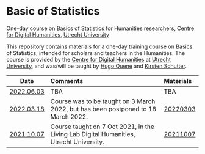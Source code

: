 # Basic of Statistics
One-day course on Basics of Statistics for Humanities researchers, [Centre for Digital Humanities](https://github.com/CentreForDigitalHumanities/), [Utrecht University](https://github.com/enterprises/university-utrecht)

This repository contains materials for a one-day training course on Basics of Statistics, intended for scholars and teachers in the Humanities. The course is provided by the [Centre for Digital Humanities](https://github.com/CentreForDigitalHumanities/) at [Utrecht University](https://github.com/enterprises/university-utrecht), and was/will be taught by [Hugo Quené](https://github.com/hugoquene) and [Kirsten Schutter](https://github.com/iamkirsten).

| Date | Comments | Materials |
| ------------- |:-------------| :----- |
| [2022.06.03](https://cdh.uu.nl/events/basics-of-statistics-hands-on-training-day-for-humanities-teachers-researchers-june-3/) | TBA | TBA |
| [2022.03.18](https://cdh.uu.nl/events/basics-of-statistics-hands-on-training-day-for-humanities-teachers-researchers-march-18/) | Course was to be taught on 3 March 2022, but has been postponed to 18 March 2022. | [20220303](https://github.com/hugoquene/CDH-BOS/tree/main/20220303) |
| [2021.10.07](https://cdh.uu.nl/events/entry-level-course-in-statistics-for-gw-by-hugo-quene-hands-on-training-day-for-teachers-researchers/) | Course taught on 7 Oct 2021, in the Living Lab Digital Humanities, Utrecht University. | [20211007](https://github.com/hugoquene/CDH-BOS/tree/main/20211007) |

